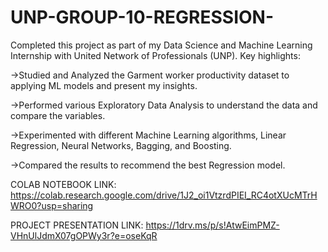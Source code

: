 # UNP-GROUP-10-REGRESSION-

Completed this project as part of my Data Science and Machine Learning Internship with United Network of Professionals (UNP). Key highlights:

->Studied and Analyzed the Garment worker productivity dataset to applying ML models and present my insights.

->Performed various Exploratory Data Analysis to understand the data and compare the variables.

->Experimented with different Machine Learning algorithms, Linear Regression, Neural Networks, Bagging, and Boosting.

->Compared the results to recommend the best Regression model.

COLAB NOTEBOOK LINK:
https://colab.research.google.com/drive/1J2_oi1VtzrdPIEI_RC4otXUcMTrHWRO0?usp=sharing

PROJECT PRESENTATION LINK:
https://1drv.ms/p/s!AtwEimPMZ-VHnUlJdmX07gOPWy3r?e=oseKqR
